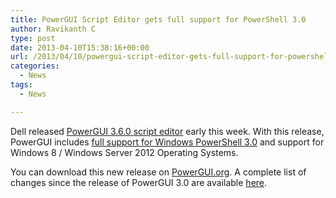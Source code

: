 ```yaml
---
title: PowerGUI Script Editor gets full support for PowerShell 3.0
author: Ravikanth C
type: post
date: 2013-04-10T15:38:16+00:00
url: /2013/04/10/powergui-script-editor-gets-full-support-for-powershell-3-0/
categories:
  - News
tags:
  - News

---
```

Dell released [PowerGUI 3.6.0 script editor][1] early this week. With this release, PowerGUI includes [full support for Windows PowerShell 3.0][2] and support for Windows 8 / Windows Server 2012 Operating Systems.

You can download this new release on [PowerGUI.org][1]. A complete list of changes since the release of PowerGUI 3.0 are available [here][2].

[1]: http://powergui.org/entry.jspa?externalID=4081&categoryID=299
[2]: http://powergui.org/servlet/KbServlet/download/4081-102-6480/PowerGUI_3.6_WhatsNew.pdf